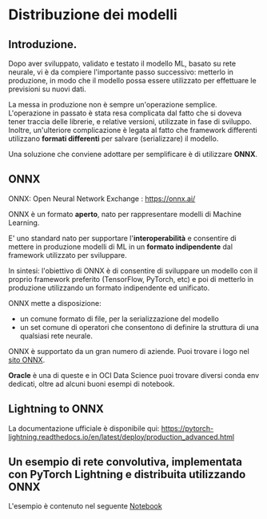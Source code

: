 # Distribuzione dei modelli

## Introduzione.

Dopo aver sviluppato, validato e testato il modello ML, basato su rete neurale, vi è da compiere l'importante passo successivo: metterlo in produzione, in modo che il modello possa essere utilizzato per effettuare le previsioni su nuovi dati.

La messa in produzione non è sempre un'operazione semplice. 
L'operazione in passato è stata resa complicata dal fatto che si doveva tener traccia delle librerie, e relative versioni, utilizzate in fase di sviluppo. 
Inoltre, un'ulteriore complicazione è legata al fatto che framework differenti utilizzano **formati differenti** per salvare (serializzare) il modello.

Una soluzione che conviene adottare per semplificare è di utilizzare **ONNX**.


## ONNX

ONNX: Open Neural Network Exchange : https://onnx.ai/

ONNX è un formato **aperto**, nato per rappresentare modelli di Machine Learning.

E' uno standard nato per supportare l'**interoperabilità** e consentire di mettere in produzione modelli di ML in un **formato indipendente** dal framework utilizzato per sviluppare.

In sintesi: l'obiettivo di ONNX è di consentire di sviluppare un modello con il proprio framework preferito (TensorFlow, PyTorch, etc) e poi di metterlo in produzione utilizzando un formato indipendente ed unificato.

ONNX mette a disposizione:
* un comune formato di file, per la serializzazione del modello
* un set comune di operatori che consentono di definire la struttura di una qualsiasi rete neurale.

ONNX è supportato da un gran numero di aziende. Puoi trovare i logo nel [sito ONNX](https://onnx.ai/).

**Oracle** è una di queste e in OCI Data Science puoi trovare diversi conda env dedicati, oltre ad alcuni buoni esempi di notebook.


## Lightning to ONNX

La documentazione ufficiale è disponibile qui: https://pytorch-lightning.readthedocs.io/en/latest/deploy/production_advanced.html

## Un esempio di rete convolutiva, implementata con PyTorch Lightning e distribuita utilizzando ONNX

L'esempio è contenuto nel seguente [Notebook](./lightning_to_onnx.ipynb)



